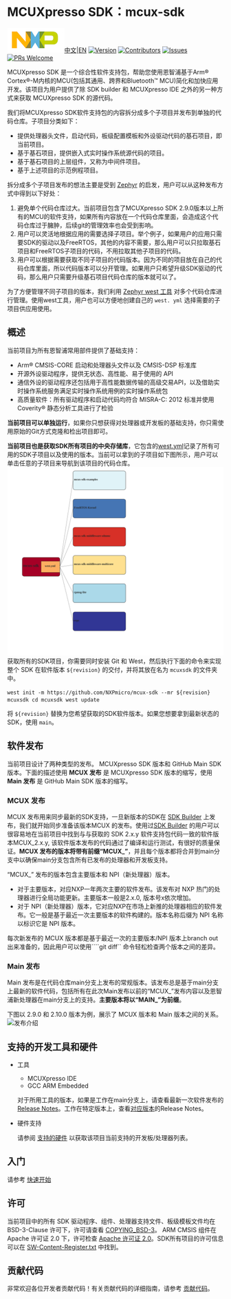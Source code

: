 # MCUXpresso SDK：mcux-sdk

![NXP_logo](docs/nxp_logo_small.png)[中文](./README_CN.md)|[EN](./README.md)
[![Version](https://img.shields.io/github/v/release/NXPMicro/mcux-sdk)](https://github.com/NXPmicro/mcux-sdk/releases/latest)
[![Contributors](https://img.shields.io/github/contributors/NXPMicro/mcux-sdk)](https://github.com/NXPmicro/mcux-sdk/graphs/contributors)
[![Issues](https://img.shields.io/github/issues/NXPMicro/mcux-sdk)](https://github.com/NXPmicro/mcux-sdk/issues)
[![PRs Welcome](https://img.shields.io/badge/PRs-welcome-brightgreen.svg?style=flat-square)](https://github.com/NXPmicro/mcux-sdk/pulls)

MCUXpresso SDK 是一个综合性软件支持包，帮助您使用恩智浦基于Arm® Cortex®-M内核的MCU(包括其通用、跨界和Bluetooth™ MCU)简化和加快应用开发。该项目为用户提供了除 SDK builder 和 MCUXpresso IDE 之外的另一种方式来获取 MCUXpresso SDK 的源代码。

我们将MCUXpresso SDK软件支持包的内容拆分成多个子项目并发布到单独的代码仓库。子项目分类如下：
* 提供处理器头文件，启动代码，板级配置模板和外设驱动代码的基石项目，即当前项目。
* 基于基石项目，提供嵌入式实时操作系统源代码的项目。
* 基于基石项目的上层组件，又称为中间件项目。
* 基于上述项目的示范例程项目。

拆分成多个子项目发布的想法主要是受到 [Zephyr](https://github.com/zephyrproject-rtos/zephyr) 的启发，用户可以从这种发布方式中得到以下好处：

1. 避免单个代码仓库过大。当前项目包含了MCUXpresso SDK 2.9.0版本以上所有的MCU的软件支持，如果所有内容放在一个代码仓库里面，会造成这个代码仓库过于臃肿，后续git的管理效率也会受到影响。
2. 用户可以灵活地根据应用的需要选择子项目。举个例子，如果用户的应用只需要SDK的驱动以及FreeRTOS，其他的内容不需要，那么用户可以只拉取基石项目和FreeRTOS子项目的代码，不用拉取其他子项目的代码。
3. 用户可以根据需要获取不同子项目的代码版本。因为不同的项目放在自己的代码仓库里面，所以代码版本可以分开管理。如果用户只希望升级SDK驱动的代码，那么用户只需要升级基石项目代码仓库的版本就可以了。

为了方便管理不同子项目的版本，我们利用 [Zephyr west 工具](https://docs.zephyrproject.org/latest/guides/west/index.html) 对多个代码仓库进行管理。使用west工具，用户也可以方便地创建自己的 ```west. yml``` 选择需要的子项目供应用使用。

## 概述
当前项目为所有恩智浦常用部件提供了基础支持：

* Arm® CMSIS-CORE 启动和处理器头文件以及 CMSIS-DSP 标准库
* 开源外设驱动程序，提供无状态、高性能、易于使用的 API
* 通信外设的驱动程序还包括用于高性能数据传输的高级交易API，以及借助实时操作系统服务满足实时操作系统用例的实时操作系统包
* 高质量软件：所有驱动程序和启动代码均符合 MISRA-C: 2012 标准并使用 Coverity® 静态分析工具进行了检验

**当前项目可以单独运行**，如果你只想获得对处理器或开发板的基础支持，你只需使用原始的Git方式克隆和检出项目即可。

**当前项目也是获取SDK所有项目的中央存储库**，它包含的[west.yml](https://github.com/NXPmicro/mcux-sdk/blob/main/west.yml)记录了所有可用的SDK子项目以及使用的版本。当前可以拿到的子项目如下图所示，用户可以单击任意的子项目来导航到该项目的代码仓库。
[![MCUXSDK Graph](docs/sdk_graph.svg)](https://htmlpreview.github.io/?https://github.com/NXPmicro/mcux-sdk/blob/main/docs/sdk_graph.html)
获取所有的SDK项目，你需要同时安装 Git 和 West，然后执行下面的命令来实现整个 SDK 在软件版本 ```${revision}``` 的交付，并将其放在名为 ```mcuxsdk``` 的文件夹中。

``
west init -m https://github.com/NXPmicro/mcux-sdk --mr ${revision} mcuxsdk
cd mcuxsdk
west update
``

将 ```${revision}``` 替换为您希望获取的SDK软件版本。如果您想要拿到最新状态的SDK，使用 ```main```。

## 软件发布
当前项目设计了两种类型的发布。 MCUXpresso SDK 版本和 GitHub Main SDK 版本。下面的描述使用 **MCUX 发布** 是 MCUXpresso SDK 版本的缩写，使用 **Main 发布** 是 GitHub Main SDK 版本的缩写。

### MCUX 发布
MCUX 发布用来同步最新的SDK支持，一旦新版本的SDK在 [SDK Builder](http://mcuxpresso.nxp.com/) 上发布，我们就开始同步准备该版本MCUX 的发布。使用过[SDK Builder](http://mcuxpresso.nxp.com/) 的用户可以很容易地在当前项目中找到与与获取的 SDK 2.x.y 软件支持包代码一致的软件版本MCUX_2.x.y, 该软件版本发布的代码通过了编译和运行测试，有很好的质量保证。**MCUX 发布的版本将带有前缀“MCUX_”**，并且每个版本都将合并到main分支中以确保main分支包含所有已发布的处理器和开发板支持。

“MCUX_” 发布的版本包含主要版本和 NPI（新处理器）版本。
* 对于主要版本，对应NXP一年两次主要的软件发布。该发布对 NXP 热门的处理器进行全局功能更新。主要版本一般是2.x.0, 版本号x依次增加。
* 对于 NPI（新处理器）版本，它对应NXP在市场上新推的处理器相应的软件发布。它一般是基于最近一次主要版本的软件构建的。版本名称后缀为 NPI 名称以标识它是 NPI 版本。

每次新发布的 MCUX 版本都是基于最近一次的主要版本/NPI 版本上branch out出来准备的，因此用户可以使用````git diff`` 命令轻松检查两个版本之间的差异。

### Main 发布
Main 发布是在代码仓库main分支上发布的常规版本。该发布总是基于main分支上最新的软件代码，包括所有在此次Main发布以前的“MCUX_”发布内容以及恩智浦新处理器在main分支上的支持。**主要版本将以“MAIN_”为前缀**。

下图以 2.9.0 和 2.10.0 版本为例，展示了 MCUX 版本和 Main 版本之间的关系。
![发布介绍](docs/Getting_Started/images/github_release_introduction.png)

## 支持的开发工具和硬件
* 工具
    * MCUXpresso IDE
    * GCC ARM Embedded

    对于所用工具的版本，如果是工作在main分支上，请查看最新一次软件发布的 [Release Notes](https://github.com/NXPmicro/mcux-sdk/releases/latest)。工作在特定版本上，查看[对应版本](https://github.com/NXPmicro/mcux-sdk/tags)的Release Notes。
* 硬件支持

    请参阅 [支持的硬件](docs/supported_development_systems_CN.md) 以获取该项目当前支持的开发板/处理器列表。

## 入门
请参考 [快速开始](docs/Getting_Started_CN.md)

## 许可
当前项目中的所有 SDK 驱动程序、组件、处理器支持文件、板级模板文件均在 BSD-3-Clause 许可下，许可请查看 [COPYING_BSD-3](COPYING-BSD-3)。 ARM CMSIS 组件在 Apache 许可证 2.0 下，许可检查 [Apache 许可证 2.0](CMSIS/LICENSE.txt)。SDK所有项目的许可信息可以在 [SW-Content-Register.txt](SW-Content-Register.txt) 中找到。

## 贡献代码
非常欢迎各位开发者贡献代码！有关贡献代码的详细指南，请参考 [贡献代码](CONTRIBUTING_CN.md)。
